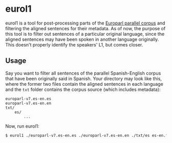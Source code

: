 # eurol1

eurol1 is a tool for post-processing parts of the [Europarl parallel corpus](https://www.statmt.org/europarl/index.html)
and filtering the aligned sentences for their metadata. As of now, the purpose of this tool is to filter out sentences
of a particular original language, since the aligned sentences may have been spoken in another language originally. This
doesn't properly identify the speakers' L1, but comes closer.

## Usage

Say you want to filter all sentences of the parallel Spanish-English corpus that have been originally said in Spanish.
Your directory may look like this, where the former two files contain the aligned sentences in each language and
the `txt` folder contains the corpus source (which includes metadata):

```
europarl-v7.es-en.es
europarl-v7.es-en.en
txt/
    es/
        ...
```

Now, run eurol1:

```bash
$ eurol1 ./europarl-v7.es-en.es ./europarl-v7.es-en.en ./txt/es es-en.filtered.json
```
